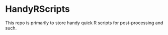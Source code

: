 # HandyRScripts

This repo is primarily to store handy quick R scripts for post-processing and such.


